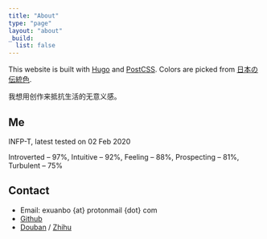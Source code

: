 ```yaml
---
title: "About"
type: "page"
layout: "about"
_build:
  list: false
---
```


This website is built with [Hugo](https://gohugo.io/) and [PostCSS](https://postcss.org/). Colors are picked from [日本の伝統色](https://nipponcolors.com/).

我想用创作来抵抗生活的无意义感。

## Me

INFP-T, latest tested on 02 Feb 2020

Introverted – 97%, Intuitive – 92%, Feeling – 88%, Prospecting – 81%, Turbulent – 75%

## Contact

- Email: exuanbo {at} protonmail {dot} com
- [Github](https://github.com/exuanbo/)
- [Douban](https://www.douban.com/people/121508967/) / [Zhihu](https://www.zhihu.com/people/cheng-xuan-bo-55-47)
